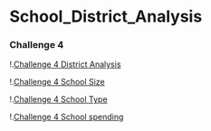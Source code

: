 # School_District_Analysis

### Challenge 4

!.[Challenge 4 District Analysis](https://github.com/lrovira/School_District_Analysis/blob/master/Challenge%204%20District%20Analysis.png)

!.[Challenge 4 School Size](https://github.com/lrovira/School_District_Analysis/blob/master/Challenge%204%20School%20Size.png)

!.[Challenge 4 School Type](https://github.com/lrovira/School_District_Analysis/blob/master/Challenge%204%20School%20type.png)

!.[Challenge 4 School spending](https://github.com/lrovira/School_District_Analysis/blob/master/Challenge%204%20Spending.png)

